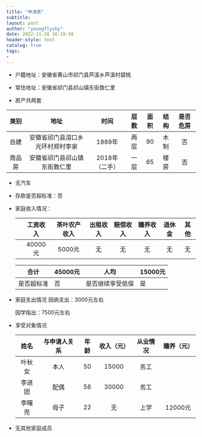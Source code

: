 ```yaml
---
title: "申请表"
subtitle:
layout: post
author: "youngflysky"
date: 2022-11-28 16:19:58
header-style: text
catalog: true
tags:
- 
---
```


>



- 户籍地址：安徽省黄山市祁门县芦溪乡芦溪村碧桃	
- 常住地址：安徽省祁门县祁山镇东街敦仁里



- 房产共两套



|  类别  |               地址               |      时间      | 层数 | 面积 | 结构 | 是否危房 |
| :----: | :------------------------------: | :------------: | :--: | :--: | :--: | :------: |
|  自建  | 安徽省祁门县溶口乡光环村郑村李家 |     1989年     | 两层 |  90  | 木制 |    否    |
| 商品房 |   安徽省祁门县祁山镇东街敦仁里   | 2018年（二手） | 一层 |  65  | 楼房 |    否    |



- 无汽车

- 存款是否超标准：否



- 家庭收入情况：

  |      | 工资收入 | 茶叶农产收入 | 出租收入 | 赔偿收入 | 赡养收入 | 退休金 | 其他 |
  | ---- | :------: | :----------: | :------: | :------: | :------: | :----: | :--: |
  |      | 40000元  |    5000元    |    无    |    无    |    无    |   无   |  无  |

  |    合计    | 45000元 |       人均       | 15000元 |
  | :--------: | :------ | :--------------: | ------- |
  | 是否超标准 | 否      | 是否继续享受低保 | 是      |



- 家庭支出情况
  因病支出：3000元左右

  因学指出：7500元左右



- 享受对象情况

  |  姓名  | 与申请人关系 | 年龄 | 收入（元） | 从业情况 | 赡养（元） |
  | :----: | :----------: | :--: | :--------: | :------: | :--------: |
  | 叶秋女 |     本人     |  50  |   15000    |   务工   |            |
  | 李进团 |     配偶     |  56  |   30000    |   务工   |            |
  | 李曙亮 |     母子     |  22  |     无     |   上学   |  12000元   |



- 无其他家庭成员